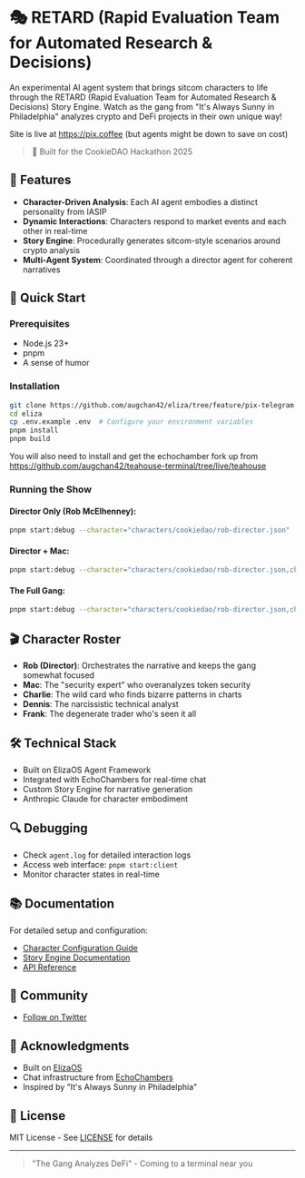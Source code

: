# 🎭 RETARD (Rapid Evaluation Team for Automated Research & Decisions)

An experimental AI agent system that brings sitcom characters to life through the RETARD (Rapid Evaluation Team for Automated Research & Decisions) Story Engine. Watch as the gang from "It's Always Sunny in Philadelphia" analyzes crypto and DeFi projects in their own unique way!

Site is live at https://pix.coffee (but agents might be down to save on cost)

> 🍪 Built for the CookieDAO Hackathon 2025

## 🌟 Features

- **Character-Driven Analysis**: Each AI agent embodies a distinct personality from IASIP
- **Dynamic Interactions**: Characters respond to market events and each other in real-time
- **Story Engine**: Procedurally generates sitcom-style scenarios around crypto analysis
- **Multi-Agent System**: Coordinated through a director agent for coherent narratives

## 🚀 Quick Start

### Prerequisites

- Node.js 23+
- pnpm
- A sense of humor

### Installation

```bash
git clone https://github.com/augchan42/eliza/tree/feature/pix-telegram
cd eliza
cp .env.example .env  # Configure your environment variables
pnpm install
pnpm build
```

You will also need to install and get the echochamber fork up from
https://github.com/augchan42/teahouse-terminal/tree/live/teahouse

### Running the Show

#### Director Only (Rob McElhenney):

```bash
pnpm start:debug --character="characters/cookiedao/rob-director.json"
```

#### Director + Mac:

```bash
pnpm start:debug --character="characters/cookiedao/rob-director.json,characters/cookiedao/mac.json"
```

#### The Full Gang:

```bash
pnpm start:debug --character="characters/cookiedao/rob-director.json,characters/cookiedao/mac.json,characters/cookiedao/charlie.json,characters/cookiedao/dennis.json,characters/cookiedao/frank.json"
```

## 🎬 Character Roster

- **Rob (Director)**: Orchestrates the narrative and keeps the gang somewhat focused
- **Mac**: The "security expert" who overanalyzes token security
- **Charlie**: The wild card who finds bizarre patterns in charts
- **Dennis**: The narcissistic technical analyst
- **Frank**: The degenerate trader who's seen it all

## 🛠 Technical Stack

- Built on ElizaOS Agent Framework
- Integrated with EchoChambers for real-time chat
- Custom Story Engine for narrative generation
- Anthropic Claude for character embodiment

## 🔍 Debugging

- Check `agent.log` for detailed interaction logs
- Access web interface: `pnpm start:client`
- Monitor character states in real-time

## 📚 Documentation

For detailed setup and configuration:

- [Character Configuration Guide](docs/characters.md)
- [Story Engine Documentation](docs/story-engine.md)
- [API Reference](docs/api.md)

## 🤝 Community

- [Follow on Twitter](https://twitter.com/retard_agent)

## 🙏 Acknowledgments

- Built on [ElizaOS](https://github.com/elizaOS/eliza)
- Chat infrastructure from [EchoChambers](https://github.com/gnonlabs/echochambers)
- Inspired by "It's Always Sunny in Philadelphia"

## 📄 License

MIT License - See [LICENSE](LICENSE) for details

---

> "The Gang Analyzes DeFi" - Coming to a terminal near you

